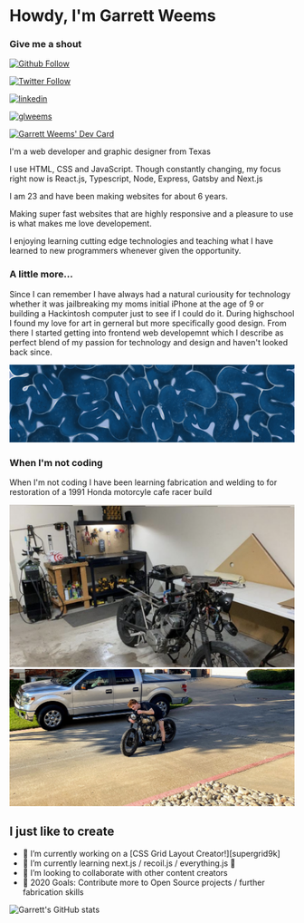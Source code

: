 # Howdy, I'm Garrett Weems

### Give me a shout

[![Github Follow](https://img.shields.io/github/followers/glweems?label=follow&style=social)][github]

[![Twitter Follow](https://img.shields.io/twitter/follow/garrett_txt?style=social)](https://twitter.com/intent/follow?screen_name=garrett_txt&tw_p=followbutton)

[![linkedin](https://img.shields.io/static/v1?logo=linkedin&label=linkedin&style=social&message=glweems&color=blue)][linkedin]

[![glweems](https://img.shields.io/badge/website-glweems.com-blue)][website]

<a href="https://app.daily.dev/sud0user"><img src="https://github.com/glweems/glweems/blob/master/devcard.svg" width="400" alt="Garrett Weems' Dev Card"/></a>

I'm a web developer and graphic designer from Texas

I use HTML, CSS and JavaScript. Though constantly changing, my focus right now is React.js, Typescript, Node, Express, Gatsby and Next.js

I am 23 and have been making websites for about 6 years.

Making super fast websites that are highly responsive and a pleasure to use is what makes me love developement.

I enjoying learning cutting edge technologies and teaching what I have learned to new programmers whenever given the opportunity.

### A little more...

Since I can remember I have always had a natural curiousity for technology whether it was jailbreaking my moms initial iPhone at the age of 9 or building a Hackintosh computer just to see if I could do it. During highschool I found my love for art in gerneral but more specifically good design. From there I started getting into frontend web developemnt which I describe as perfect blend of my passion for technology and design and haven't looked back since.

![Painting](src/assets/painting.jpg)


### When I'm not coding

When I'm not coding I have been learning fabrication and welding to for restoration of a 1991 Honda motorcyle cafe racer build

![Fabrication](src/assets/shop.png)
![Motorcycle Project](src/assets/cafe_cruiser.jpg)

## I just like to create

- 🔭 I’m currently working on a [CSS Grid Layout Creator!][supergrid9k]
- 🌱 I’m currently learning next.js / recoil.js / everything.js 🤣
- 👯 I’m looking to collaborate with other content creators
- 🥅 2020 Goals: Contribute more to Open Source projects / further fabrication skills


![Garrett's GitHub stats](https://github-readme-stats.vercel.app/api?username=glweems&show_icons=true)

[github]: https://github.com/glweems
[website]: https://glweems.com
[instagram]: https://instagram.com/glweems
[linkedin]: https://linkedin.com/in/glweems
